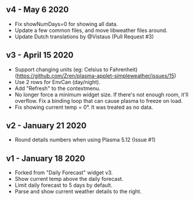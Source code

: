 ## v4 - May 6 2020

* Fix showNumDays=0 for showing all data.
* Update a few common files, and move libweather files around.
* Update Dutch translations by @Vistaus (Pull Request #3)

## v3 - April 15 2020

* Support changing units (eg: Celsius to Fahrenheit) (https://github.com/Zren/plasma-applet-simpleweather/issues/15)
* Use 2 rows for EnvCan (day/night).
* Add "Refresh" to the contextmenu.
* No longer force a minimum widget size. If there's not enough room, it'll overflow. Fix a binding loop that can cause plasma to freeze on load.
* Fix showing current temp = 0°. It was treated as no data.

## v2 - January 21 2020

* Round details numbers when using Plasma 5.12 (Issue #1)

## v1 - January 18 2020

* Forked from "Daily Forecast" widget v3.
* Show current temp above the daily forecast.
* Limit daily forecast to 5 days by default.
* Parse and show current weather details to the right.
